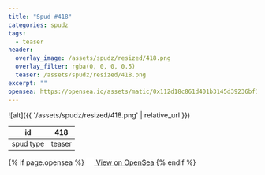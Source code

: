 ```yaml
---
title: "Spud #418"
categories: spudz
tags:
  - teaser
header:
  overlay_image: /assets/spudz/resized/418.png
  overlay_filter: rgba(0, 0, 0, 0.5)
  teaser: /assets/spudz/resized/418.png
excerpt: ""
opensea: https://opensea.io/assets/matic/0x112d18c861d401b3145d39236bf149f01e18beed/418
---
```

![alt]({{ '/assets/spudz/resized/418.png' | relative_url }})

| id | 418 |
|-|-|
| spud type | teaser |

{% if page.opensea %}
<a href="{{page.opensea}}" class="btn btn--info" onclick="window.open(this.href, '_blank'); return false;"><img src="/assets/images/opensea.svg" width="16px"><span>  View on OpenSea</span></a>
{% endif %}
